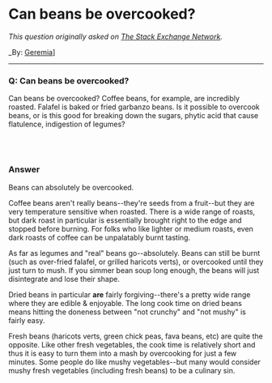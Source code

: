 ﻿# Can beans be overcooked?

_This question originally asked on [The Stack Exchange Network](https://cooking.stackexchange.com/q/120090)._

_By: [Geremia](https://cooking.stackexchange.com/u/42013)]
<br><hr>
### Q: Can beans be overcooked?
<p>Can beans be overcooked? Coffee beans, for example, are incredibly roasted. Falafel is baked or fried garbanzo beans. Is it possible to overcook beans, or is this good for breaking down the sugars, phytic acid that cause flatulence, indigestion of legumes?</p>

<br><br>
### Answer 
<p>Beans can absolutely be overcooked.</p>
<p>Coffee beans aren't really beans--they're seeds from a fruit--but they are very temperature sensitive when roasted. There is a wide range of roasts, but dark roast in particular is essentially brought right to the edge and stopped before burning. For folks who like lighter or medium roasts, even dark roasts of coffee can be unpalatably burnt tasting.</p>
<p>As far as legumes and &quot;real&quot; beans go--absolutely. Beans can still be burnt (such as over-fried falafel, or grilled haricots verts), or overcooked until they just turn to mush. If you simmer bean soup long enough, the beans will just disintegrate and lose their shape.</p>
<p>Dried beans in particular <strong>are</strong> fairly forgiving--there's a pretty wide range where they are edible &amp; enjoyable. The long cook time on dried beans means hitting the doneness between &quot;not crunchy&quot; and &quot;not mushy&quot; is fairly easy.</p>
<p>Fresh beans (haricots verts, green chick peas, fava beans, etc) are quite the opposite. Like other fresh vegetables, the cook time is relatively short and thus it is easy to turn them into a mash by overcooking for just a few minutes. Some people do like mushy vegetables--but many would consider mushy fresh vegetables (including fresh beans) to be a culinary sin.</p>

